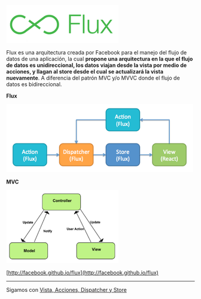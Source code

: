 <p float="left">
    <img src="flux-logo.png" alt="Workshop Redux en Angular con NgRx" width="300" />
</p>

Flux es una arquitectura creada por Facebook para el manejo del flujo de datos de una aplicación, la cual **propone una arquitectura en la que el flujo de datos es unidireccional, los datos viajan desde la vista por medio de acciones, y llagan al store desde el cual se actualizará la vista nuevamente**. A diferencia del patrón MVC y/o MVVC donde el flujo de datos es bidireccional.

**Flux**

<p float="left">
    <img src="flux-architect.png" alt="Workshop Redux en Angular con NgRx" width="500" />
</p>

**MVC**

<p float="left">
    <img src="mvc-architect.png" alt="Workshop Redux en Angular con NgRx" width="300" />
</p>

[http://facebook.github.io/flux](http://facebook.github.io/flux)

---

Sigamos con [Vista, Acciones, Dispatcher y Store](../2-flux/2-2-vista-acciones-dispatcher-store.md)

